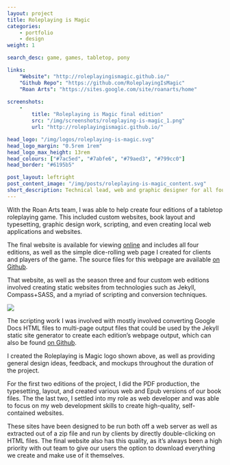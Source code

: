 ```yaml
---
layout: project
title: Roleplaying is Magic
categories:
    - portfolio
    - design
weight: 1

search_desc: game, games, tabletop, pony

links:
    "Website": "http://roleplayingismagic.github.io/"
    "Github Repo": "https://github.com/RoleplayingIsMagic"
    "Roan Arts": "https://sites.google.com/site/roanarts/home"

screenshots:
    -
        title: "Roleplaying is Magic final edition"
        src: "/img/screenshots/roleplaying-is-magic_1.png"
        url: "http://roleplayingismagic.github.io/"

head_logo: "/img/logos/roleplaying-is-magic.svg"
head_logo_margin: "0.5rem 1rem"
head_logo_max_height: 13rem
head_colours: ["#7ac5ed", "#7abfe6", "#79aed3", "#799cc0"]
head_border: "#6195b5"

post_layout: leftright
post_content_image: "/img/posts/roleplaying-is-magic_content.svg"
short_description: Technical lead, web and graphic designer for all four editions of the Roleplaying is Magic tabletop game, built by a team of writers and illustrators
---
```

With the Roan Arts team, I was able to help create four editions of a tabletop roleplaying game. This included custom websites, book layout and typesetting, graphic design work, scripting, and even creating local web applications and websites.

The final website is available for viewing [online](http://roleplayingismagic.github.io/) and includes all four editions, as well as the simple dice-rolling web page I created for clients and players of the game. The source files for this webpage are available [on Github](https://github.com/RoleplayingIsMagic/roleplayingismagic.github.io).

That website, as well as the season three and four custom web editions involved creating static websites from technologies such as Jekyll, Compass+SASS, and a myriad of scripting and conversion techniques.

<img class="right" src="{{ site.base_addr }}/img/posts/roleplaying-is-magic_1.svg"/>

The scripting work I was involved with mostly involved converting Google Docs HTML files to multi-page output files that could be used by the Jekyll static site generator to create each edition’s webpage output, which can also be found [on Github](https://github.com/RoleplayingIsMagic/S4E).

I created the Roleplaying is Magic logo shown above, as well as providing general design ideas, feedback, and mockups throughout the duration of the project.

For the first two editions of the project, I did the PDF production, the typesetting, layout, and created various web and Epub versions of our book files. The the last two, I settled into my role as web developer and was able to focus on my web development skills to create high-quality, self-contained websites.

These sites have been designed to be run both off a web server as well as extracted out of a zip file and run by clients by directly double-clicking on HTML files. The final website also has this quality, as it’s always been a high priority with out team to give our users the option to download everything we create and make use of it themselves.
